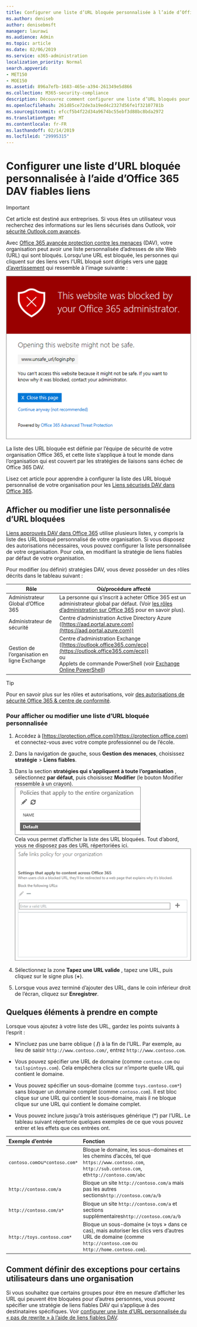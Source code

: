 ```yaml
---
title: Configurer une liste d’URL bloquée personnalisée à l’aide d’Office 365 DAV fiables liens
ms.author: deniseb
author: denisebmsft
manager: laurawi
ms.audience: Admin
ms.topic: article
ms.date: 02/06/2019
ms.service: o365-administration
localization_priority: Normal
search.appverid:
- MET150
- MOE150
ms.assetid: 896a7efb-1683-465e-a394-261349e5d866
ms.collection: M365-security-compliance
description: Découvrez comment configurer une liste d’URL bloqués pour votre organisation à l’aide d’Office 365 avancée protection contre les menaces. Les URL bloquées s’appliquera aux messages électroniques et des documents Office en fonction de vos stratégies de liens fiables DAV.
ms.openlocfilehash: 261d85ce72de3a19ed4c2327d56fe1f32107781b
ms.sourcegitcommit: efccf5b4f22d34a9674bc55ebf3d88bc8bda2972
ms.translationtype: MT
ms.contentlocale: fr-FR
ms.lasthandoff: 02/14/2019
ms.locfileid: "29995315"
---
```

# <a name="set-up-a-custom-blocked-urls-list-using-office-365-atp-safe-links"></a>Configurer une liste d’URL bloquée personnalisée à l’aide d’Office 365 DAV fiables liens

> [!IMPORTANT]
> Cet article est destiné aux entreprises. Si vous êtes un utilisateur vous recherchez des informations sur les liens sécurisés dans Outlook, voir [sécurité Outlook.com avancés](https://support.office.com/article/advanced-outlook-com-security-for-office-365-subscribers-882d2243-eab9-4545-a58a-b36fee4a46e2).

Avec [Office 365 avancée protection contre les menaces](office-365-atp.md) (DAV), votre organisation peut avoir une liste personnalisée d’adresses de site Web (URL) qui sont bloqués. Lorsqu’une URL est bloquée, les personnes qui cliquent sur des liens vers l’URL bloqué sont dirigés vers une [page d’avertissement](atp-safe-links-warning-pages.md) qui ressemble à l’image suivante : 
  
![Ce site est bloqué.](media/6b4bda2d-a1e6-419e-8b10-588e83c3af3f.png)
  
La liste des URL bloquée est définie par l’équipe de sécurité de votre organisation Office 365, et cette liste s’applique à tout le monde dans l’organisation qui est couvert par les stratégies de liaisons sans échec de Office 365 DAV. 
  
Lisez cet article pour apprendre à configurer la liste des URL bloqué personnalisé de votre organisation pour les [Liens sécurisés DAV dans Office 365](atp-safe-links.md).
  
## <a name="view-or-edit-a-custom-list-of-blocked-urls"></a>Afficher ou modifier une liste personnalisée d’URL bloquées

[Liens approuvés DAV dans Office 365](atp-safe-links.md) utilise plusieurs listes, y compris la liste des URL bloqué personnalisé de votre organisation. Si vous disposez des autorisations nécessaires, vous pouvez configurer la liste personnalisée de votre organisation. Pour cela, en modifiant la stratégie de liens fiables par défaut de votre organisation.

Pour modifier (ou définir) stratégies DAV, vous devez posséder un des rôles décrits dans le tableau suivant : 

|Rôle  |Où/procédure affecté  |
|---------|---------|
|Administrateur Global d’Office 365 |La personne qui s’inscrit à acheter Office 365 est un administrateur global par défaut. (Voir [les rôles d’administration sur Office 365](https://docs.microsoft.com/office365/admin/add-users/about-admin-roles) pour en savoir plus).         |
|Administrateur de sécurité |Centre d’administration Active Directory Azure ([https://aad.portal.azure.com](https://aad.portal.azure.com))|
|Gestion de l’organisation en ligne Exchange |Centre d’administration Exchange ([https://outlook.office365.com/ecp](https://outlook.office365.com/ecp)) <br>ou <br>  Applets de commande PowerShell (voir [Exchange Online PowerShell](https://docs.microsoft.com/powershell/exchange/exchange-online/exchange-online-powershell?view=exchange-ps)) |

> [!TIP]
> Pour en savoir plus sur les rôles et autorisations, voir [des autorisations de sécurité Office 365 &amp; centre de conformité](permissions-in-the-security-and-compliance-center.md).

### <a name="to-view-or-edit-a-custom-blocked-urls-list"></a>Pour afficher ou modifier une liste d’URL bloquée personnalisée
  
1. Accédez à [https://protection.office.com](https://protection.office.com) et connectez-vous avec votre compte professionnel ou de l’école. 
    
2. Dans la navigation de gauche, sous **Gestion des menaces**, choisissez **stratégie** \> **Liens fiables**.
    
3. Dans la section **stratégies qui s’appliquent à toute l’organisation** , sélectionnez **par défaut**, puis choisissez **Modifier** (le bouton Modifier ressemble à un crayon).<br/>![Cliquez sur Modifier pour modifier votre stratégie par défaut pour la protection des liens fiables](media/d08f9615-d947-4033-813a-d310ec2c8cca.png)<br/>Cela vous permet d’afficher la liste des URL bloquées. Tout d’abord, vous ne disposez pas des URL répertoriées ici.<br/>![Liste des URL dans la stratégie de liens fiables par défaut bloqués](media/575e1449-6191-40ac-b626-030a2fd3fb11.png)
  
4. Sélectionnez la zone **Tapez une URL valide** , tapez une URL, puis cliquez sur le signe plus (**+**). 

5. Lorsque vous avez terminé d’ajouter des URL, dans le coin inférieur droit de l’écran, cliquez sur **Enregistrer**.
    
## <a name="a-few-things-to-keep-in-mind"></a>Quelques éléments à prendre en compte

Lorsque vous ajoutez à votre liste des URL, gardez les points suivants à l’esprit : 

- N’incluez pas une barre oblique ( **/**) à la fin de l’URL. Par exemple, au lieu de saisir `http://www.contoso.com/`, entrez `http://www.contoso.com`.
    
- Vous pouvez spécifier une URL de domaine (comme `contoso.com` ou `tailspintoys.com`). Cela empêchera clics sur n’importe quelle URL qui contient le domaine.

- Vous pouvez spécifier un sous-domaine (comme `toys.contoso.com*`) sans bloquer un domaine complet (comme `contoso.com`). Il est bloc clique sur une URL qui contient le sous-domaine, mais il ne bloque clique sur une URL qui contient le domaine complet.  
    
- Vous pouvez inclure jusqu'à trois astérisques générique (\*) par l’URL. Le tableau suivant répertorie quelques exemples de ce que vous pouvez entrer et les effets que ces entrées ont.
    
|**Exemple d’entrée**|**Fonction**|
|:-----|:-----|
|`contoso.com`ou`*contoso.com*`  <br/> |Bloque le domaine, les sous-domaines et les chemins d’accès, tel que `https://www.contoso.com`, `http://sub.contoso.com`, et`http://contoso.com/abc`  <br/> |
|`http://contoso.com/a`  <br/> |Bloque un site `http://contoso.com/a` mais pas les autres sections`http://contoso.com/a/b`  <br/> |
|`http://contoso.com/a*`  <br/> |Bloque un site `http://contoso.com/a` et sections supplémentaires`http://contoso.com/a/b`  <br/> |
|`http://toys.contoso.com*`  <br/> |Bloque un sous-domaine (« toys » dans ce cas), mais autoriser les clics vers d’autres URL de domaine (comme `http://contoso.com` ou `http://home.contoso.com`).  <br/> |
   

## <a name="how-to-define-exceptions-for-certain-users-in-an-organization"></a>Comment définir des exceptions pour certains utilisateurs dans une organisation

Si vous souhaitez que certains groupes pour être en mesure d’afficher les URL qui peuvent être bloquées pour d’autres personnes, vous pouvez spécifier une stratégie de liens fiables DAV qui s’applique à des destinataires spécifiques. Voir [configurer une liste d’URL personnalisée du « pas de rewrite » à l’aide de liens fiables DAV](set-up-a-custom-do-not-rewrite-urls-list-with-atp.md).
  

